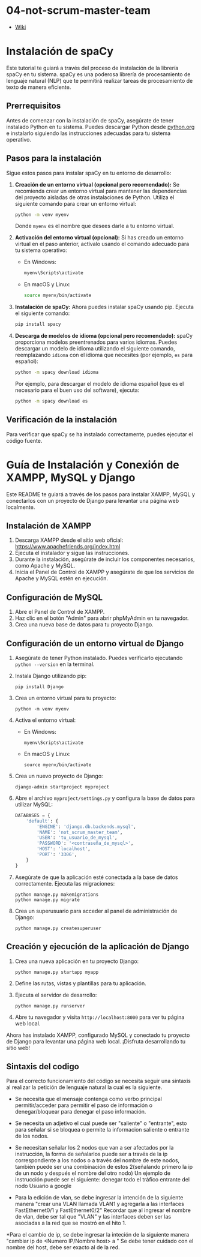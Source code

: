 # 04-not-scrum-master-team

* [Wiki](https://github.com/INF225-2023-2-P201/04-not-scrum-master-team/wiki)


# Instalación de spaCy

Este tutorial te guiará a través del proceso de instalación de la librería spaCy en tu sistema. spaCy es una poderosa librería de procesamiento de lenguaje natural (NLP) que te permitirá realizar tareas de procesamiento de texto de manera eficiente.

## Prerrequisitos

Antes de comenzar con la instalación de spaCy, asegúrate de tener instalado Python en tu sistema. Puedes descargar Python desde [python.org](https://www.python.org/downloads/) e instalarlo siguiendo las instrucciones adecuadas para tu sistema operativo.

## Pasos para la instalación

Sigue estos pasos para instalar spaCy en tu entorno de desarrollo:

1. **Creación de un entorno virtual (opcional pero recomendado):** Se recomienda crear un entorno virtual para mantener las dependencias del proyecto aisladas de otras instalaciones de Python. Utiliza el siguiente comando para crear un entorno virtual:

   ```bash
   python -m venv myenv
   ```

   Donde `myenv` es el nombre que desees darle a tu entorno virtual.

2. **Activación del entorno virtual (opcional):** Si has creado un entorno virtual en el paso anterior, actívalo usando el comando adecuado para tu sistema operativo:

   - En Windows:

     ```bash
     myenv\Scripts\activate
     ```

   - En macOS y Linux:

     ```bash
     source myenv/bin/activate
     ```

3. **Instalación de spaCy:** Ahora puedes instalar spaCy usando pip. Ejecuta el siguiente comando:

   ```bash
   pip install spacy
   ```

4. **Descarga de modelos de idioma (opcional pero recomendado):** spaCy proporciona modelos preentrenados para varios idiomas. Puedes descargar un modelo de idioma utilizando el siguiente comando, reemplazando `idioma` con el idioma que necesites (por ejemplo, `es` para español):

   ```bash
   python -m spacy download idioma
   ```

   Por ejemplo, para descargar el modelo de idioma español (que es el necesario para el buen uso del software), ejecuta:

   ```bash
   python -m spacy download es
   ```

## Verificación de la instalación

Para verificar que spaCy se ha instalado correctamente, puedes ejecutar el código fuente.

# Guía de Instalación y Conexión de XAMPP, MySQL y Django

Este README te guiará a través de los pasos para instalar XAMPP, MySQL y conectarlos con un proyecto de Django para levantar una página web localmente.

## Instalación de XAMPP

1. Descarga XAMPP desde el sitio web oficial: https://www.apachefriends.org/index.html
2. Ejecuta el instalador y sigue las instrucciones.
3. Durante la instalación, asegúrate de incluir los componentes necesarios, como Apache y MySQL.
4. Inicia el Panel de Control de XAMPP y asegúrate de que los servicios de Apache y MySQL estén en ejecución.

## Configuración de MySQL

1. Abre el Panel de Control de XAMPP.
2. Haz clic en el botón "Admin" para abrir phpMyAdmin en tu navegador.
3. Crea una nueva base de datos para tu proyecto Django.

## Configuración de un entorno virtual de Django

1. Asegúrate de tener Python instalado. Puedes verificarlo ejecutando `python --version` en la terminal.
2. Instala Django utilizando pip:
   ```
   pip install Django
   ```
3. Crea un entorno virtual para tu proyecto:
   ```
   python -m venv myenv
   ```
4. Activa el entorno virtual:
   - En Windows:
     ```
     myenv\Scripts\activate
     ```
   - En macOS y Linux:
     ```
     source myenv/bin/activate
     ```
5. Crea un nuevo proyecto de Django:
   ```
   django-admin startproject myproject
   ```
6. Abre el archivo `myproject/settings.py` y configura la base de datos para utilizar MySQL:

   ```python
   DATABASES = {
       'default': {
           'ENGINE': 'django.db.backends.mysql',
           'NAME': 'not_scrum_master_team',
           'USER': 'tu_usuario_de_mysql',
           'PASSWORD': '<contraseña_de_mysql>',
           'HOST': 'localhost',
           'PORT': '3306',
       }
   }
   ```

7. Asegúrate de que la aplicación esté conectada a la base de datos correctamente. Ejecuta las migraciones:

   ```
   python manage.py makemigrations
   python manage.py migrate
   ```

8. Crea un superusuario para acceder al panel de administración de Django:

   ```
   python manage.py createsuperuser
   ```

## Creación y ejecución de la aplicación de Django

1. Crea una nueva aplicación en tu proyecto Django:

   ```
   python manage.py startapp myapp
   ```

2. Define las rutas, vistas y plantillas para tu aplicación.
3. Ejecuta el servidor de desarrollo:

   ```
   python manage.py runserver
   ```

4. Abre tu navegador y visita `http://localhost:8000` para ver tu página web local.

Ahora has instalado XAMPP, configurado MySQL y conectado tu proyecto de Django para levantar una página web local. ¡Disfruta desarrollando tu sitio web!

## Sintaxis del codigo 

Para el correcto funcionamiento del código se necesita seguir una sintaxis al realizar la petición de lenguaje natural la cual es la siguiente.

* Se necesita que el mensaje contenga como verbo principal permitir/acceder para permitir el paso de información o denegar/bloquear para denegar el paso información.
* Se necesita un adjetivo el cual puede ser "saliente" o "entrante", esto para señalar si se bloquea o permite la informacion saliente o entrante de los nodos.
* Se necesitan señalar los 2 nodos que van a ser afectados por la instrucción, la forma de señalarlos puede ser a través de la ip correspondiente a los nodos o a través del nombre de este nodos, también puede ser una combinación de estos 2(señalando primero la ip de un nodo y después el nombre del otro nodo)
Un ejemplo de instrucción puede ser el siguiente: denegar todo el tráfico entrante del nodo Usuario a google

* Para la edición de vlan, se debe ingresar la intención de la siguiente manera "crear una VLAN llamada VLAN1 y agregarla a las interfaces FastEthernet0/1 y FastEthernet0/2"
Recordar que al ingresar el nombre de vlan, debe ser tal que "VLAN" y las interfaces deben ser las asociadas a la red que se mostró en el hito 1.

*Para el cambio de ip, se debe ingresar la inteción de la siguiente manera "cambiar ip de <Numero IP/Nombre host> a "
Se debe tener cuidado con el nombre del host, debe ser exacto al de la red.
